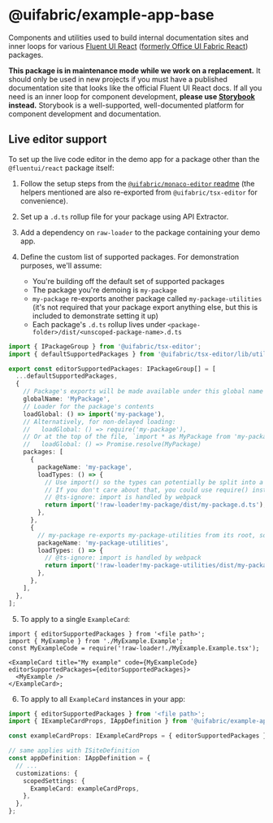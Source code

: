 # @uifabric/example-app-base

Components and utilities used to build internal documentation sites and inner loops for various [Fluent UI React](https://developer.microsoft.com/en-us/fluentui) ([formerly Office UI Fabric React](https://developer.microsoft.com/en-us/office/blogs/ui-fabric-is-evolving-into-fluent-ui/)) packages.

**This package is in maintenance mode while we work on a replacement.** It should only be used in new projects if you must have a published documentation site that looks like the official Fluent UI React docs. If all you need is an inner loop for component development, **please use [Storybook](https://storybook.js.org/) instead.** Storybook is a well-supported, well-documented platform for component development and documentation.

## Live editor support

To set up the live code editor in the demo app for a package other than the `@fluentui/react` package itself:

1. Follow the setup steps from the [`@uifabric/monaco-editor` readme](https://github.com/microsoft/fluentui/blob/master/packages/monaco-editor/README.md) (the helpers mentioned are also re-exported from `@uifabric/tsx-editor` for convenience).

2. Set up a `.d.ts` rollup file for your package using API Extractor.

3. Add a dependency on `raw-loader` to the package containing your demo app.

4. Define the custom list of supported packages. For demonstration purposes, we'll assume:

   - You're building off the default set of supported packages
   - The package you're demoing is `my-package`
   - `my-package` re-exports another package called `my-package-utilities` (it's not required that your package export anything else, but this is included to demonstrate setting it up)
   - Each package's `.d.ts` rollup lives under `<package-folder>/dist/<unscoped-package-name>.d.ts`

```ts
import { IPackageGroup } from '@uifabric/tsx-editor';
import { defaultSupportedPackages } from '@uifabric/tsx-editor/lib/utilities/defaultSupportedPackages';

export const editorSupportedPackages: IPackageGroup[] = [
  ...defaultSupportedPackages,
  {
    // Package's exports will be made available under this global name at runtime
    globalName: 'MyPackage',
    // Loader for the package's contents
    loadGlobal: () => import('my-package'),
    // Alternatively, for non-delayed loading:
    //   loadGlobal: () => require('my-package'),
    // Or at the top of the file, `import * as MyPackage from 'my-package'`, then:
    //   loadGlobal: () => Promise.resolve(MyPackage)
    packages: [
      {
        packageName: 'my-package',
        loadTypes: () => {
          // Use import() so the types can potentially be split into a separate chunk and delay loaded.
          // If you don't care about that, you could use require() instead.
          // @ts-ignore: import is handled by webpack
          return import('!raw-loader!my-package/dist/my-package.d.ts');
        },
      },
      {
        // my-package re-exports my-package-utilities from its root, so it goes under the same global
        packageName: 'my-package-utilities',
        loadTypes: () => {
          // @ts-ignore: import is handled by webpack
          return import('!raw-loader!my-package-utilities/dist/my-package-utilities.d.ts');
        },
      },
    ],
  },
];
```

5. To apply to a single `ExampleCard`:

```tsx
import { editorSupportedPackages } from '<file path>';
import { MyExample } from './MyExample.Example';
const MyExampleCode = require('!raw-loader!./MyExample.Example.tsx');

<ExampleCard title="My example" code={MyExampleCode} editorSupportedPackages={editorSupportedPackages}>
  <MyExample />
</ExampleCard>;
```

6. To apply to all `ExampleCard` instances in your app:

```ts
import { editorSupportedPackages } from '<file path>';
import { IExampleCardProps, IAppDefinition } from '@uifabric/example-app-base';

const exampleCardProps: IExampleCardProps = { editorSupportedPackages };

// same applies with ISiteDefinition
const appDefinition: IAppDefinition = {
  // ...
  customizations: {
    scopedSettings: {
      ExampleCard: exampleCardProps,
    },
  },
};
```
